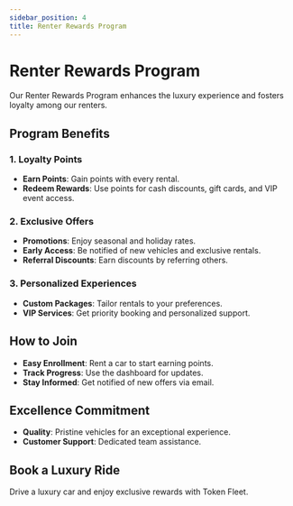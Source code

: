 ```yaml
---
sidebar_position: 4
title: Renter Rewards Program
---
```


# Renter Rewards Program

Our Renter Rewards Program enhances the luxury experience and fosters loyalty among our renters.

## Program Benefits

### 1. **Loyalty Points**

- **Earn Points**: Gain points with every rental.
- **Redeem Rewards**: Use points for cash discounts, gift cards, and VIP event access.

### 2. **Exclusive Offers**

- **Promotions**: Enjoy seasonal and holiday rates.
- **Early Access**: Be notified of new vehicles and exclusive rentals.
- **Referral Discounts**: Earn discounts by referring others.

### 3. **Personalized Experiences**

- **Custom Packages**: Tailor rentals to your preferences.
- **VIP Services**: Get priority booking and personalized support.

## How to Join

- **Easy Enrollment**: Rent a car to start earning points.
- **Track Progress**: Use the dashboard for updates.
- **Stay Informed**: Get notified of new offers via email.

## Excellence Commitment

- **Quality**: Pristine vehicles for an exceptional experience.
- **Customer Support**: Dedicated team assistance.

## Book a Luxury Ride

Drive a luxury car and enjoy exclusive rewards with Token Fleet.